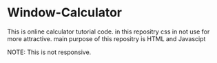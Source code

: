 # Window-Calculator

This is online calculator tutorial code. in this repositry css in not use for more attractive.
main purpose of this repositry is HTML and Javascipt

NOTE: This is not responsive.
